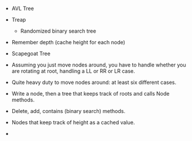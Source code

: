 - AVL Tree

- Treap
    - Randomized binary search tree 
      
- Remember depth (cache height for each node)
- Scapegoat Tree
- Assuming you just move nodes around, you have to handle whether you are rotating at root, handling a LL or RR or LR case.
- Quite heavy duty to move nodes around: at least six different cases. 
- Write a node, then a tree that keeps track of roots and calls Node methods. 
- Delete, add, contains (binary search) methods. 
- Nodes that keep track of height as a cached value. 
- 